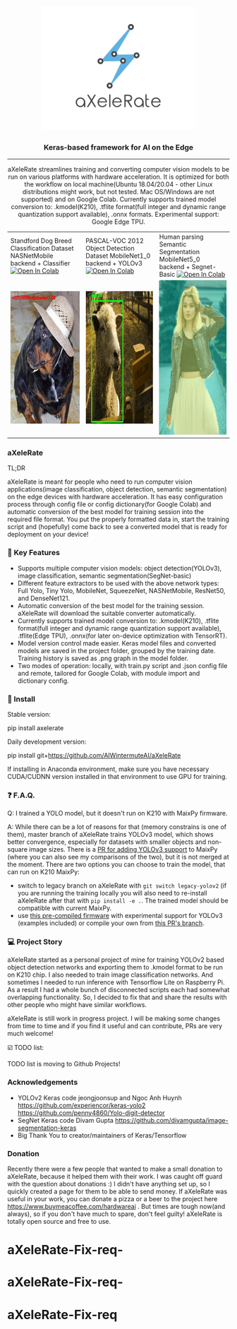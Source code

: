 <h1 align="center">
  <img src="https://raw.githubusercontent.com/AIWintermuteAI/aXeleRate/master/resources/logo.png" alt="aXeleRate" width="350">
</h1>

<h3 align="center">Keras-based framework for AI on the Edge</h3>

<hr>
<p align="center">
aXeleRate streamlines training and converting computer vision models to be run on various platforms with hardware acceleration. It is optimized for both the workflow on local machine(Ubuntu 18.04/20.04 - other Linux distributions might work, but not tested. Mac OS/Windows  are not supported) and on Google Colab. Currently supports trained model conversion to: .kmodel(K210), .tflite format(full integer and dynamic range quantization support available), .onnx formats. Experimental support: Google Edge TPU.
</p>

<table>
  <tr>
    <td>Standford Dog Breed Classification Dataset NASNetMobile backend + Classifier <a href="https://colab.research.google.com/github/AIWintermuteAI/aXeleRate/blob/master/resources/aXeleRate_standford_dog_classifier.ipynb">
  <img src="https://colab.research.google.com/assets/colab-badge.svg" alt="Open In Colab"/>
</a> </td>
     <td>PASCAL-VOC 2012 Object Detection Dataset MobileNet1_0 backend + YOLOv3 <a href="https://colab.research.google.com/github/AIWintermuteAI/aXeleRate/blob/master/resources/aXeleRate_pascal20_detector.ipynb">
  <img src="https://colab.research.google.com/assets/colab-badge.svg" alt="Open In Colab"/>
</a> </td>
     <td>Human parsing Semantic Segmentation MobileNet5_0 backend + Segnet-Basic <a href="https://colab.research.google.com/github/AIWintermuteAI/aXeleRate/blob/master/resources/aXeleRate_human_segmentation.ipynb">
  <img src="https://colab.research.google.com/assets/colab-badge.svg" alt="Open In Colab"/>
</a> </td>
  </tr>
  <tr>
    <td><img src="https://raw.githubusercontent.com/AIWintermuteAI/aXeleRate/master/resources/n02106550_7003.jpg" width=300 height=300></td>
    <td><img src="https://raw.githubusercontent.com/AIWintermuteAI/aXeleRate/master/resources/2009_001349.jpg" width=300 height=300></td>
    <td><img src="https://raw.githubusercontent.com/AIWintermuteAI/aXeleRate/master/resources/66.jpg" width=250 height=350></td>
  </tr>
 </table>

### aXeleRate

TL;DR

aXeleRate is meant for people who need to run computer vision applications(image classification, object detection, semantic segmentation) on the edge devices with hardware acceleration. It has easy configuration process through config file or config dictionary(for Google Colab) and automatic conversion of the best model for training session into the required file format. You put the properly formatted data in, start the training script and (hopefully) come back to see a converted model that is ready for deployment on your device!

### :wrench: Key Features
  - Supports multiple computer vision models: object detection(YOLOv3), image classification, semantic segmentation(SegNet-basic)
  - Different feature extractors to be used with the above network types: Full Yolo, Tiny Yolo, MobileNet, SqueezeNet, NASNetMobile, ResNet50, and DenseNet121. 
  - Automatic conversion of the best model for the training session. aXeleRate will download the suitable converter automatically.
  - Currently supports trained model conversion to: .kmodel(K210), .tflite format(full integer and dynamic range quantization support available), .tflite(Edge TPU), .onnx(for later on-device optimization with TensorRT).
  - Model version control made easier. Keras model files and converted models are saved in the project folder, grouped by the training date. Training history is saved as .png graph in the model folder.
  - Two modes of operation: locally, with train.py script and .json config file and remote, tailored for Google Colab, with module import and dictionary config.

### 💾 Install

Stable version:

pip install axelerate

Daily development version:

pip install git+https://github.com/AIWintermuteAI/aXeleRate

If installing in Anaconda environment, make sure you have necessary CUDA/CUDNN version installed in that environment to use GPU for training.

###  :question: F.A.Q.

Q: I trained a YOLO model, but it doesn't run on K210 with MaixPy firmware.

A: While there can be a lot of reasons for that (memory constrains is one of them), master branch of aXeleRate trains YOLOv3 model, which shows better convergence, especially for datasets with smaller objects and non-square image sizes. There is a [PR for adding YOLOv3 support](https://github.com/sipeed/MaixPy/pull/451) to MaixPy (where you can also see my comparisons of the two), but it is not merged at the moment. There are two options you can choose to train the model, that can run on K210 MaixPy:
- switch to legacy branch on aXeleRate with ```git switch legacy-yolov2``` (if you are running the training locally you will also need to re-install aXeleRate after that with ```pip install -e .```. The trained model should be compatible with current MaixPy.
- use [this pre-compiled firmware](https://drive.google.com/file/d/1q1BcWA8GiTQ_3Q9vYkSysRvGD62K2zh4/view?usp=sharing) with experimental support for YOLOv3 (examples included) or compile your own from [this PR's branch](https://github.com/sipeed/MaixPy/pull/451).

###  :computer: Project Story

aXeleRate started as a personal project of mine for training YOLOv2 based object detection networks and exporting them to .kmodel format to be run on K210 chip. I also needed to train image classification networks. And sometimes I needed to run inference with Tensorflow Lite on Raspberry Pi. As a result I had a whole bunch of disconnected scripts each had somewhat overlapping functionality. So, I decided to fix that and share the results with other people who might have similar workflows.

aXeleRate is still work in progress project. I will be making some changes from time to time and if you find it useful and can contribute, PRs are very much welcome!

:ballot_box_with_check: TODO list:

TODO list is moving to Github Projects!

### Acknowledgements

  - YOLOv2 Keras code jeongjoonsup and Ngoc Anh Huynh https://github.com/experiencor/keras-yolo2 https://github.com/penny4860/Yolo-digit-detector
  - SegNet Keras code Divam Gupta https://github.com/divamgupta/image-segmentation-keras
  - Big Thank You to creator/maintainers of Keras/Tensorflow

### Donation
Recently there were a few people that wanted to make a small donation to aXeleRate, because it helped them with their work. I was caught off guard with the question about donations :) I didn't have anything set up, so I quickly created a page for them to be able to send money. If aXeleRate was useful in your work, you can donate a pizza or a beer to the project here https://www.buymeacoffee.com/hardwareai . But times are tough now(and always), so if you don't have much to spare, don't feel guilty! aXeleRate is totally open source and free to use.
# aXeleRate-Fix-req-
# aXeleRate-Fix-req-
# aXeleRate-Fix-req
